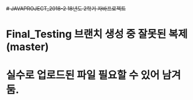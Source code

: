 ~~# JAVAPROJECT_2018-2 18년도 2학기 자바프로젝트~~
# Final_Testing 브랜치 생성 중 잘못된 복제(master)
# 실수로 업로드된 파일 필요할 수 있어 남겨둠.
